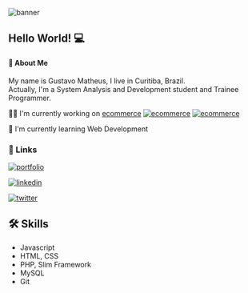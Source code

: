 ![banner](https://i.imgur.com/9AujnTc.png)

## Hello World! 💻

#### 🚀 About Me
My name is Gustavo Matheus, I live in Curitiba, Brazil.  
Actually, I'm a System Analysis and Development student and Trainee Programmer.

👩‍💻 I'm currently working on [ecommerce](https://github.com/gumaath/ecommerce)
[![ecommerce](https://img.shields.io/github/languages/top/gumaath/ecommerce)](https://github.com/gumaath/ecommerce)
[![ecommerce](https://img.shields.io/github/languages/count/gumaath/ecommerce)](https://github.com/gumaath/ecommerce)

🧠 I'm currently learning Web Development





### 🔗 Links
[![portfolio](https://img.shields.io/badge/my_blog-000?style=for-the-badge&logo=ko-fi&logoColor=white)]()

[![linkedin](https://img.shields.io/badge/linkedin-0A66C2?style=for-the-badge&logo=linkedin&logoColor=white)](https://www.linkedin.com/gustavomroland)

[![twitter](https://img.shields.io/badge/twitter-1DA1F2?style=for-the-badge&logo=twitter&logoColor=white)](https://twitter.com/gumadev)


## 🛠 Skills
- Javascript
- HTML, CSS
- PHP, Slim Framework
- MySQL
- Git

